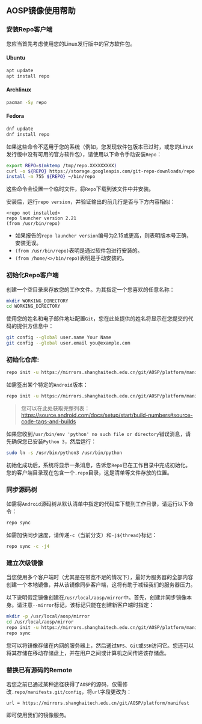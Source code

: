 ## AOSP镜像使用帮助

### 安装Repo客户端

您应当首先考虑使用您的Linux发行版中的官方软件包。

#### Ubuntu

```bash
apt update
apt install repo
```

#### Archlinux

```bash
pacman -Sy repo
```

#### Fedora

```bash
dnf update
dnf install repo
```

如果这些命令不适用于您的系统（例如，您发现软件包版本已过时，或您的Linux发行版中没有可用的官方软件包），请使用以下命令手动安装`Repo`：

```bash
export REPO=$(mktemp /tmp/repo.XXXXXXXXX)
curl -o ${REPO} https://storage.googleapis.com/git-repo-downloads/repo
install -m 755 ${REPO} ~/bin/repo
```

这些命令会设置一个临时文件，将`Repo`下载到该文件中并安装。

安装后，运行`repo version`，并验证输出的前几行是否与下方内容相似：

```
<repo not installed>
repo launcher version 2.21
(from /usr/bin/repo)
```

- 如果报告的`repo launcher version`编号为2.15或更高，则表明版本号正确，安装无误。
- `(from /usr/bin/repo)`表明是通过软件包进行安装的。
- `(from /home/<>/bin/repo)`表明是手动安装的。

### 初始化Repo客户端

创建一个空目录来存放您的工作文件。为其指定一个您喜欢的任意名称：

```bash
mkdir WORKING_DIRECTORY
cd WORKING_DIRECTORY
```

使用您的姓名和电子邮件地址配置`Git`，您在此处提供的姓名将显示在您提交的代码的提供方信息中：

```bash
git config --global user.name Your Name
git config --global user.email you@example.com
```

### 初始化仓库:

```bash
repo init -u https://mirrors.shanghaitech.edu.cn/git/AOSP/platform/manifest.git
```

如需签出某个特定的`Android`版本：

```bash
repo init -u https://mirrors.shanghaitech.edu.cn/git/AOSP/platform/manifest.git -b android-13.0.0_r3
```

> 您可以在此处获取完整列表：<https://source.android.com/docs/setup/start/build-numbers#source-code-tags-and-builds>

如果您收到`/usr/bin/env 'python' no such file or directory`错误消息，请先确保您已安装`Python 3`，然后运行：

```bash
sudo ln -s /usr/bin/python3 /usr/bin/python
```

初始化成功后，系统将显示一条消息，告诉您`Repo`已在工作目录中完成初始化。您的客户端目录现在包含一个`.repo`目录，这是清单等文件存放的位置。

### 同步源码树

如需将`Android`源码树从默认清单中指定的代码库下载到工作目录，请运行以下命令：

```bash
repo sync
```

如需加快同步速度，请传递`-c`（当前分支）和`-j${thread}`标记：

```bash
repo sync -c -j4
```

### 建立次级镜像

当您使用多个客户端时（尤其是在带宽不足的情况下），最好为服务器的全部内容创建一个本地镜像，并从该镜像同步客户端，这将有助于减轻我们的服务器压力。

以下说明假定镜像创建在`/usr/local/aosp/mirror`中。首先，创建并同步镜像本身。请注意`--mirror`标记，该标记只能在创建新客户端时指定：

```bash
mkdir -p /usr/local/aosp/mirror
cd /usr/local/aosp/mirror
repo init -u https://mirrors.shanghaitech.edu.cn/git/AOSP/platform/manifest.git --mirror
repo sync
```

您可以将镜像存储在内网的服务器上，然后通过`NFS`、`Git`或`SSH`访问它。您还可以将其存储在移动存储盘上，并在用户之间或计算机之间传递该存储盘。

### 替换已有源码的Remote

若您之前已通过某种途径获得了`AOSP`的源码，仅需修改`.repo/manifests.git/config`，将`url`字段更改为：

```
url = https://mirrors.shanghaitech.edu.cn/git/AOSP/platform/manifest
```

即可使用我们的镜像服务。